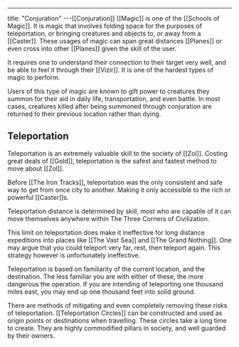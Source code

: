 ---
title: "Conjuration"
---[[Conjuration]] [[Magic]] is one of the [[Schools of Magic]]. It is magic that involves folding space for the purposes of teleportation, or bringing creatures and objects to, or away from a [[Caster]]. These usages of magic can span great distances [[Planes]] or even cross into other [[Planes]] given the skill of the user.

It requires one to understand their connection to their target very well, and be able to feel it through their [[Vizir]]. It is one of the hardest types of magic to perform.

Users of this type of magic are known to gift power to creatures they summon for their aid in daily life, transportation, and even battle. In most cases, creatures killed after being summoned through conjuration are returned to their previous location rather than dying.

## Teleportation
Teleportation is an extremely valuable skill to the society of [[Zol]]. Costing great deals of [[Gold]], teleportation is the safest and fastest method to move about [[Zol]].

Before [[The Iron Tracks]], teleportation was the only consistent and safe way to get from once city to another. Making it only accessible to the rich or powerful [[Caster]]s.

Teleportation distance is determined by skill, most who are capable of it can move themselves anywhere within The Three Corners of Civilization. 

This limit on teleportation does make it ineffective for long distance expeditions into places like [[The Vast Sea]] and [[The Grand Nothing]]. One may argue that you could teleport very far, rest, then teleport again. This strategy however is unfortunately ineffective.

Teleportation is based on familiarity of the current location, and the destination. The less familiar you are with either of these, the more dangerous the operation. If you are intending of teleporting one thousand miles east, you may end up one thousand feet into solid ground.

There are methods of mitigating and even completely removing these risks of teleportation. [[Teleportation Circles]] can be constructed and used as origin points or destinations when travelling. These circles take a long time to create. They are highly commodified pillars in society, and well guarded by their owners.